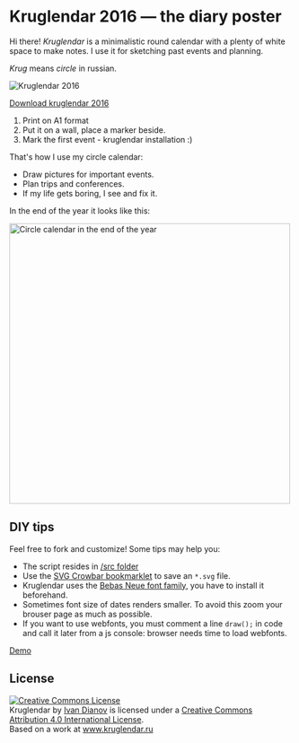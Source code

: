 Kruglendar 2016 — the diary poster
===

Hi there! *Kruglendar* is a minimalistic round calendar with a plenty of white space to make notes. I use it for sketching past events and planning.

*Krug* means *circle* in russian.

![Kruglendar 2016](https://cloud.githubusercontent.com/assets/797993/12024972/e4fd23fa-adba-11e5-9b1e-76b7cb74b993.png)

<a href="http://kruglendar.ru/en/" target="_blank">Download kruglendar 2016</a>

1. Print on А1 format
1. Put it on a wall, place a marker beside.
1. Mark the first event - kruglendar installation :)

That's how I use my circle calendar:

* Draw pictures for important events.
* Plan trips and conferences.
* If my life gets boring, I see and fix it.

In the end of the year it looks like this:

<img src="https://cloud.githubusercontent.com/assets/797993/12012448/bee53826-ad04-11e5-8f9a-b880d8e90ca1.png" alt="Circle calendar in the end of the year" width="500px" />

DIY tips
---
Feel free to fork and customize! Some tips may help you:

* The script resides in [/src folder](https://github.com/illus0r/kruglendar-2016/tree/gh-pages/src)
* Use the [SVG Crowbar bookmarklet](http://nytimes.github.io/svg-crowbar/) to save an `*.svg` file.
* Kruglendar uses the [Bebas Neue font family](http://www.fontfabric.com/bebas-neue/), you have to install it beforehand.
* Sometimes font size of dates renders smaller. To avoid this zoom your brouser page as much as possible.
* If you want to use webfonts, you must comment a line `draw();` in code and call it later from a js console: browser needs time to load webfonts.

[Demo](http://kruglendar.ru/src/index.html)

License
---
<a rel="license" href="http://creativecommons.org/licenses/by/4.0/"><img alt="Creative Commons License" style="border-width:0" src="https://i.creativecommons.org/l/by/4.0/88x31.png" /></a><br /><span xmlns:dct="http://purl.org/dc/terms/" property="dct:title">Kruglendar</span> by <a xmlns:cc="http://creativecommons.org/ns#" href="www.kruglendar.ru" property="cc:attributionName" rel="cc:attributionURL">Ivan Dianov</a> is licensed under a <a rel="license" href="http://creativecommons.org/licenses/by/4.0/">Creative Commons Attribution 4.0 International License</a>.<br />Based on a work at <a xmlns:dct="http://purl.org/dc/terms/" href="www.kruglendar.ru" rel="dct:source">www.kruglendar.ru</a>
